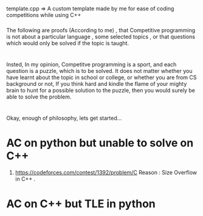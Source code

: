 #

template.cpp => A custom template made by me for ease of coding competitions while using C++

###

The following are proofs (According to me) , that Competitive programming is not about a particular language , some selected topics , or that questions which would only be solved if the topic is taught.
#
Insted, In my opinion, Competitve programming is a sport, and each question is a puzzle, which is to be solved. It does not matter whether you have learnt about the topic in school or college, or whether you are from CS background or not, If you think hard and kindle the flame of your mighty brain to hunt for a possible solution to the puzzle, then you would surely be able to solve the problem. 
#
Okay, enough of philosophy, lets get started...




# AC on python but unable to solve on C++

1.  https://codeforces.com/contest/1392/problem/C
Reason : Size Overflow in C++ .



# AC on C++ but TLE in python

